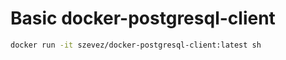 # Basic docker-postgresql-client

```sh
docker run -it szevez/docker-postgresql-client:latest sh
```
